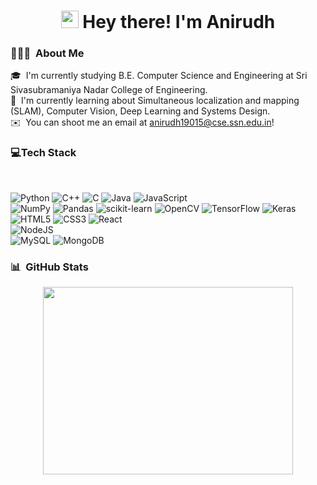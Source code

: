 <h1 align="center">
  <img src="https://media.giphy.com/media/hvRJCLFzcasrR4ia7z/giphy.gif" width="28"> Hey there! I'm Anirudh
</h1>

### 👨🏻‍💻 &nbsp;About Me

🎓 &nbsp;I'm currently studying B.E. Computer Science and Engineering at Sri Sivasubramaniya Nadar College of Engineering.\
🌱 &nbsp;I'm currently learning about Simultaneous localization and mapping (SLAM), Computer Vision, Deep Learning and Systems Design.\
✉️ &nbsp;You can shoot me an email at anirudh19015@cse.ssn.edu.in!

<!-- Tech Stack -->
<!-- https://github.com/Ileriayo/markdown-badges -->
### 💻Tech Stack 
  <br>
  
  ![Python](https://img.shields.io/badge/python-3670A0?style=for-the-badge&logo=python&logoColor=ffdd54)
  ![C++](https://img.shields.io/badge/c++-%2300599C.svg?style=for-the-badge&logo=c%2B%2B&logoColor=white)
  ![C](https://img.shields.io/badge/c-%2300599C.svg?style=for-the-badge&logo=c&logoColor=white)
  ![Java](https://img.shields.io/badge/java-%23ED8B00.svg?style=for-the-badge&logo=java&logoColor=white)
  ![JavaScript](https://img.shields.io/badge/javascript-%23323330.svg?style=for-the-badge&logo=javascript&logoColor=%23F7DF1E)
  <br>
  ![NumPy](https://img.shields.io/badge/numpy-%23013243.svg?style=for-the-badge&logo=numpy&logoColor=white)
  ![Pandas](https://img.shields.io/badge/pandas-%23150458.svg?style=for-the-badge&logo=pandas&logoColor=white)
  ![scikit-learn](https://img.shields.io/badge/scikit--learn-%23F7931E.svg?style=for-the-badge&logo=scikit-learn&logoColor=white)
  ![OpenCV](https://img.shields.io/badge/opencv-%23white.svg?style=for-the-badge&logo=opencv&logoColor=white)
  ![TensorFlow](https://img.shields.io/badge/TensorFlow-%23FF6F00.svg?style=for-the-badge&logo=TensorFlow&logoColor=white)
  ![Keras](https://img.shields.io/badge/Keras-%23D00000.svg?style=for-the-badge&logo=Keras&logoColor=white)
  <br>
  ![HTML5](https://img.shields.io/badge/html5-%23E34F26.svg?style=for-the-badge&logo=html5&logoColor=white)
  ![CSS3](https://img.shields.io/badge/css3-%231572B6.svg?style=for-the-badge&logo=css3&logoColor=white)
  ![React](https://img.shields.io/badge/react-%2320232a.svg?style=for-the-badge&logo=react&logoColor=%2361DAFB)
  <br>
  ![NodeJS](https://img.shields.io/badge/node.js-6DA55F?style=for-the-badge&logo=node.js&logoColor=white)
  <br>
  ![MySQL](https://img.shields.io/badge/mysql-%2300f.svg?style=for-the-badge&logo=mysql&logoColor=white)
  ![MongoDB](https://img.shields.io/badge/MongoDB-%234ea94b.svg?style=for-the-badge&logo=mongodb&logoColor=white)
  </p>

### 📊 &nbsp;GitHub Stats

<p align="center">
<a href="https://github.com/AAnirudh07">
  <img height="300em" width="400em" src="https://github-readme-stats-eight-theta.vercel.app/api/top-langs/?username=AAnirudh07&layout=compact&langs_count=8&theme=algolia"/>
</a>
</p>
